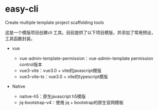 # easy-cli
Create multiple template project scaffolding tools

这是一个模版项目创建cli 工具。目前提供了以下项目模版，并添加了常用预设，工具函数封装。

* vue 

  *  vue-admin-template-permission：vue-admin-template permission control版本
  *  vue3-vite：vue3.0 + vite的javascript模版
  *  vue3-vite-ts：vue3.0 + vite的typescript模版
* Native  

  *  native-h5：原生javascript h5模版  
  *  jq-bootstrap-v4：使用 jq + bootstrap的原生官网模板
  


